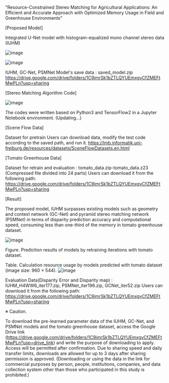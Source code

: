 "Resource-Constrained Stereo Matching for Agricultural Applications: An Efficient and Accurate Approach with Optimized Memory Usage in Field and Greenhouse Environments"

[Proposed Model]

Integrated U-Net model with histogram-equalized mono channel stereo data (IUHM)

![image](https://github.com/user-attachments/assets/48e6205c-30a3-4157-810f-1fdb47aec45d)

![image](https://github.com/user-attachments/assets/04ba8194-92a8-40b3-923f-f2d928e0c160)


IUHM, GC-Net, PSMNet Model's save data : saved_model.zip
https://drive.google.com/drive/folders/1C9imrSk1bZTLQYUEmxgvCfZMEFtMwPLn?usp=sharing


[Stereo Matching Algorithm Code]

![image](https://github.com/user-attachments/assets/2add8710-5c49-431f-b1f8-5fd96270e973)

The codes were written based on Python3 and TensorFlow2 in a Jupyter Notebook environment.
(Updating...)


[Scene Flow Data]

Dataset for pretrain
Users can download data, modify the test code according to the saved path, and run it.
https://lmb.informatik.uni-freiburg.de/resources/datasets/SceneFlowDatasets.en.html


[Tomato Greenhouse Data]

Dataset for retrain and evaluation : tomato_data.zip-tomato_data.z23 (Compressed file divided into 24 parts)
Users can download it from the following path:
https://drive.google.com/drive/folders/1C9imrSk1bZTLQYUEmxgvCfZMEFtMwPLn?usp=sharing

[Result]

The proposed model, IUHM surpasses existing models such as geometry and context network (GC-Net) and pyramid stereo matching network (PSMNet)
in terms of disparity prediction accuracy and computational speed,
consuming less than one-third of the memory in tomato greenhouse dataset.


![image](https://github.com/user-attachments/assets/42829cbc-ad43-45d8-81a6-cf1901588931)

Figure. Prediction results of models by retraining iterations with tomato dataset.



Table. Calculation resource usage by models predicted with tomato dataset (image size: 960 × 544).
![image](https://github.com/user-attachments/assets/e990a3ea-594a-4a8b-b8f9-07be78c07c07)

Evaluation Data(Disparity Error and Disparity map) : IUHM_H4WW6_iter177.zip, PSMNet_iter196.zip, GCNet_iter52.zip
Users can download it from the following path:
https://drive.google.com/drive/folders/1C9imrSk1bZTLQYUEmxgvCfZMEFtMwPLn?usp=sharing


※ Caution.

To download the pre-learned parameter data of the IUHM, GC-Net, and PSMNet models and the tomato greenhouse dataset, access the Google Drive link (https://drive.google.com/drive/folders/1C9imrSk1bZTLQYUEmxgvCfZMEFtMwPLn?usp=drive_link) and write the purpose of downloading to apply. Access will be permitted after confirmation. Due to sharing speed and daily transfer limits, downloads are allowed for up to 3 days after sharing permission is approved.
(Downloading or using the data in the link for commercial purposes by person, people, institutions, companies, and data collection system other than those who participated in this study is prohibited.)
